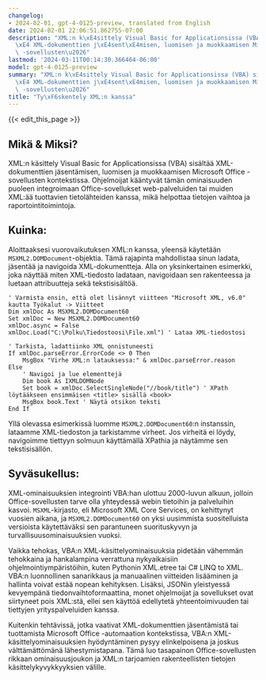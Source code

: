 ```yaml
---
changelog:
- 2024-02-01, gpt-4-0125-preview, translated from English
date: 2024-02-01 22:06:51.862755-07:00
description: "XML:n k\xE4sittely Visual Basic for Applicationsissa (VBA) sis\xE4lt\xE4\
  \xE4 XML-dokumenttien j\xE4sent\xE4misen, luomisen ja muokkaamisen Microsoft Office\
  \ -sovellusten\u2026"
lastmod: '2024-03-11T00:14:30.366464-06:00'
model: gpt-4-0125-preview
summary: "XML:n k\xE4sittely Visual Basic for Applicationsissa (VBA) sis\xE4lt\xE4\
  \xE4 XML-dokumenttien j\xE4sent\xE4misen, luomisen ja muokkaamisen Microsoft Office\
  \ -sovellusten\u2026"
title: "Ty\xF6skentely XML:n kanssa"
---
```


{{< edit_this_page >}}

## Mikä & Miksi?

XML:n käsittely Visual Basic for Applicationsissa (VBA) sisältää XML-dokumenttien jäsentämisen, luomisen ja muokkaamisen Microsoft Office -sovellusten kontekstissa. Ohjelmoijat kääntyvät tämän ominaisuuden puoleen integroimaan Office-sovellukset web-palveluiden tai muiden XML:ää tuottavien tietolähteiden kanssa, mikä helpottaa tietojen vaihtoa ja raportointitoimintoja.

## Kuinka:

Aloittaaksesi vuorovaikutuksen XML:n kanssa, yleensä käytetään `MSXML2.DOMDocument`-objektia. Tämä rajapinta mahdollistaa sinun ladata, jäsentää ja navigoida XML-dokumentteja. Alla on yksinkertainen esimerkki, joka näyttää miten XML-tiedosto ladataan, navigoidaan sen rakenteessa ja luetaan attribuutteja sekä tekstisisältöä.

```basic
' Varmista ensin, että olet lisännyt viitteen "Microsoft XML, v6.0" kautta Työkalut -> Viitteet
Dim xmlDoc As MSXML2.DOMDocument60
Set xmlDoc = New MSXML2.DOMDocument60
xmlDoc.async = False
xmlDoc.Load("C:\Polku\Tiedostoosi\File.xml") ' Lataa XML-tiedostosi

' Tarkista, ladattiinko XML onnistuneesti
If xmlDoc.parseError.ErrorCode <> 0 Then
    MsgBox "Virhe XML:n latauksessa:" & xmlDoc.parseError.reason
Else
    ' Navigoi ja lue elementtejä
    Dim book As IXMLDOMNode
    Set book = xmlDoc.SelectSingleNode("//book/title") ' XPath löytääkseen ensimmäisen <title> sisällä <book>
    MsgBox book.Text ' Näytä otsikon teksti
End If
```

Yllä olevassa esimerkissä luomme `MSXML2.DOMDocument60`:n instanssin, lataamme XML-tiedoston ja tarkistamme virheet. Jos virheitä ei löydy, navigoimme tiettyyn solmuun käyttämällä XPathia ja näytämme sen tekstisisällön.

## Syväsukellus:

XML-ominaisuuksien integrointi VBA:han ulottuu 2000-luvun alkuun, jolloin Office-sovellusten tarve olla yhteydessä webin tietoihin ja palveluihin kasvoi. `MSXML`-kirjasto, eli Microsoft XML Core Services, on kehittynyt vuosien aikana, ja `MSXML2.DOMDocument60` on yksi uusimmista suositelluista versioista käytettäväksi sen parantuneen suorituskyvyn ja turvallisuusominaisuuksien vuoksi.

Vaikka tehokas, VBA:n XML-käsittelyominaisuuksia pidetään vähemmän tehokkaina ja hankalampina verrattuna nykyaikaisiin ohjelmointiympäristöihin, kuten Pythonin XML.etree tai C# LINQ to XML. VBA:n luonnollinen sanarikkaus ja manuaalinen viitteiden lisääminen ja hallinta voivat estää nopean kehityksen. Lisäksi, JSONin yleistyessä kevyempänä tiedonvaihtoformaattina, monet ohjelmoijat ja sovellukset ovat siirtyneet pois XML:stä, ellei sen käyttöä edellytetä yhteentoimivuuden tai tiettyjen yrityspalveluiden kanssa.

Kuitenkin tehtävissä, jotka vaativat XML-dokumenttien jäsentämistä tai tuottamista Microsoft Office -automaation kontekstissa, VBA:n XML-käsittelyominaisuuksien hyödyntäminen pysyy elinkelpoisena ja joskus välttämättömänä lähestymistapana. Tämä luo tasapainon Office-sovellusten rikkaan ominaisuusjoukon ja XML:n tarjoamien rakenteellisten tietojen käsittelykyvykkyyksien välille.
